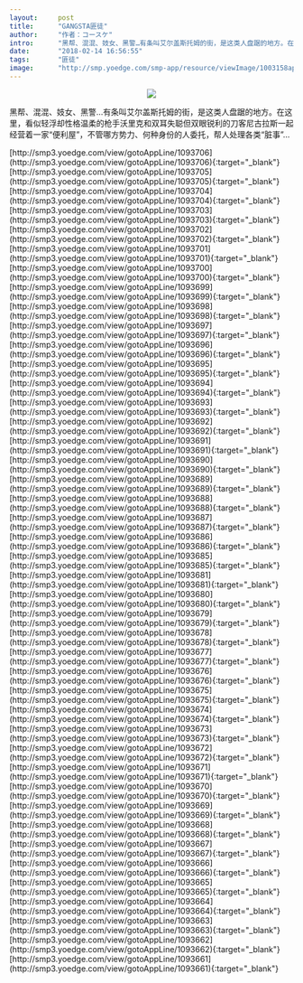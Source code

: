 ```yaml
---
layout:     post
title:      "GANGSTA匪徒"
author:     "作者：コースケ"
intro:      "黑帮、混混、妓女、黑警…有条叫艾尔盖斯托姆的街，是这类人盘踞的地方。在这里，看似轻浮却性格温柔的枪手沃里克和双耳失聪但双眼锐利的刀客尼古拉斯一起经营着一家“便利屋”，不管哪方势力、何种身份的人委托，帮人处理各类“脏事”…"
date:       "2018-02-14 16:56:55"
tags:       "匪徒"
image:      "http://smp.yoedge.com/smp-app/resource/viewImage/1003158appline.png"
---
```

<div style="text-align: center">
<p><img src="http://smp.yoedge.com/smp-app/resource/viewImage/1003158appline.png"/></p>
</div>
<p class="post-meta">
<span>黑帮、混混、妓女、黑警…有条叫艾尔盖斯托姆的街，是这类人盘踞的地方。在这里，看似轻浮却性格温柔的枪手沃里克和双耳失聪但双眼锐利的刀客尼古拉斯一起经营着一家“便利屋”，不管哪方势力、何种身份的人委托，帮人处理各类“脏事”…</span>
</p>
[http://smp3.yoedge.com/view/gotoAppLine/1093706](http://smp3.yoedge.com/view/gotoAppLine/1093706){:target="_blank"}
[http://smp3.yoedge.com/view/gotoAppLine/1093705](http://smp3.yoedge.com/view/gotoAppLine/1093705){:target="_blank"}
[http://smp3.yoedge.com/view/gotoAppLine/1093704](http://smp3.yoedge.com/view/gotoAppLine/1093704){:target="_blank"}
[http://smp3.yoedge.com/view/gotoAppLine/1093703](http://smp3.yoedge.com/view/gotoAppLine/1093703){:target="_blank"}
[http://smp3.yoedge.com/view/gotoAppLine/1093702](http://smp3.yoedge.com/view/gotoAppLine/1093702){:target="_blank"}
[http://smp3.yoedge.com/view/gotoAppLine/1093701](http://smp3.yoedge.com/view/gotoAppLine/1093701){:target="_blank"}
[http://smp3.yoedge.com/view/gotoAppLine/1093700](http://smp3.yoedge.com/view/gotoAppLine/1093700){:target="_blank"}
[http://smp3.yoedge.com/view/gotoAppLine/1093699](http://smp3.yoedge.com/view/gotoAppLine/1093699){:target="_blank"}
[http://smp3.yoedge.com/view/gotoAppLine/1093698](http://smp3.yoedge.com/view/gotoAppLine/1093698){:target="_blank"}
[http://smp3.yoedge.com/view/gotoAppLine/1093697](http://smp3.yoedge.com/view/gotoAppLine/1093697){:target="_blank"}
[http://smp3.yoedge.com/view/gotoAppLine/1093696](http://smp3.yoedge.com/view/gotoAppLine/1093696){:target="_blank"}
[http://smp3.yoedge.com/view/gotoAppLine/1093695](http://smp3.yoedge.com/view/gotoAppLine/1093695){:target="_blank"}
[http://smp3.yoedge.com/view/gotoAppLine/1093694](http://smp3.yoedge.com/view/gotoAppLine/1093694){:target="_blank"}
[http://smp3.yoedge.com/view/gotoAppLine/1093693](http://smp3.yoedge.com/view/gotoAppLine/1093693){:target="_blank"}
[http://smp3.yoedge.com/view/gotoAppLine/1093692](http://smp3.yoedge.com/view/gotoAppLine/1093692){:target="_blank"}
[http://smp3.yoedge.com/view/gotoAppLine/1093691](http://smp3.yoedge.com/view/gotoAppLine/1093691){:target="_blank"}
[http://smp3.yoedge.com/view/gotoAppLine/1093690](http://smp3.yoedge.com/view/gotoAppLine/1093690){:target="_blank"}
[http://smp3.yoedge.com/view/gotoAppLine/1093689](http://smp3.yoedge.com/view/gotoAppLine/1093689){:target="_blank"}
[http://smp3.yoedge.com/view/gotoAppLine/1093688](http://smp3.yoedge.com/view/gotoAppLine/1093688){:target="_blank"}
[http://smp3.yoedge.com/view/gotoAppLine/1093687](http://smp3.yoedge.com/view/gotoAppLine/1093687){:target="_blank"}
[http://smp3.yoedge.com/view/gotoAppLine/1093686](http://smp3.yoedge.com/view/gotoAppLine/1093686){:target="_blank"}
[http://smp3.yoedge.com/view/gotoAppLine/1093685](http://smp3.yoedge.com/view/gotoAppLine/1093685){:target="_blank"}
[http://smp3.yoedge.com/view/gotoAppLine/1093681](http://smp3.yoedge.com/view/gotoAppLine/1093681){:target="_blank"}
[http://smp3.yoedge.com/view/gotoAppLine/1093680](http://smp3.yoedge.com/view/gotoAppLine/1093680){:target="_blank"}
[http://smp3.yoedge.com/view/gotoAppLine/1093679](http://smp3.yoedge.com/view/gotoAppLine/1093679){:target="_blank"}
[http://smp3.yoedge.com/view/gotoAppLine/1093678](http://smp3.yoedge.com/view/gotoAppLine/1093678){:target="_blank"}
[http://smp3.yoedge.com/view/gotoAppLine/1093677](http://smp3.yoedge.com/view/gotoAppLine/1093677){:target="_blank"}
[http://smp3.yoedge.com/view/gotoAppLine/1093676](http://smp3.yoedge.com/view/gotoAppLine/1093676){:target="_blank"}
[http://smp3.yoedge.com/view/gotoAppLine/1093675](http://smp3.yoedge.com/view/gotoAppLine/1093675){:target="_blank"}
[http://smp3.yoedge.com/view/gotoAppLine/1093674](http://smp3.yoedge.com/view/gotoAppLine/1093674){:target="_blank"}
[http://smp3.yoedge.com/view/gotoAppLine/1093673](http://smp3.yoedge.com/view/gotoAppLine/1093673){:target="_blank"}
[http://smp3.yoedge.com/view/gotoAppLine/1093672](http://smp3.yoedge.com/view/gotoAppLine/1093672){:target="_blank"}
[http://smp3.yoedge.com/view/gotoAppLine/1093671](http://smp3.yoedge.com/view/gotoAppLine/1093671){:target="_blank"}
[http://smp3.yoedge.com/view/gotoAppLine/1093670](http://smp3.yoedge.com/view/gotoAppLine/1093670){:target="_blank"}
[http://smp3.yoedge.com/view/gotoAppLine/1093669](http://smp3.yoedge.com/view/gotoAppLine/1093669){:target="_blank"}
[http://smp3.yoedge.com/view/gotoAppLine/1093668](http://smp3.yoedge.com/view/gotoAppLine/1093668){:target="_blank"}
[http://smp3.yoedge.com/view/gotoAppLine/1093667](http://smp3.yoedge.com/view/gotoAppLine/1093667){:target="_blank"}
[http://smp3.yoedge.com/view/gotoAppLine/1093666](http://smp3.yoedge.com/view/gotoAppLine/1093666){:target="_blank"}
[http://smp3.yoedge.com/view/gotoAppLine/1093665](http://smp3.yoedge.com/view/gotoAppLine/1093665){:target="_blank"}
[http://smp3.yoedge.com/view/gotoAppLine/1093664](http://smp3.yoedge.com/view/gotoAppLine/1093664){:target="_blank"}
[http://smp3.yoedge.com/view/gotoAppLine/1093663](http://smp3.yoedge.com/view/gotoAppLine/1093663){:target="_blank"}
[http://smp3.yoedge.com/view/gotoAppLine/1093662](http://smp3.yoedge.com/view/gotoAppLine/1093662){:target="_blank"}
[http://smp3.yoedge.com/view/gotoAppLine/1093661](http://smp3.yoedge.com/view/gotoAppLine/1093661){:target="_blank"}


